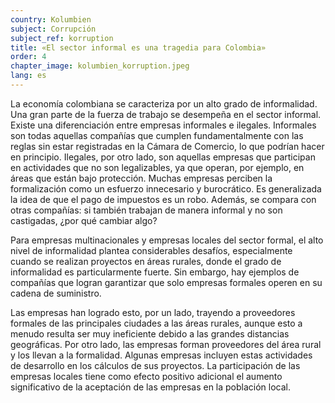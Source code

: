 ```yaml
---
country: Kolumbien
subject: Corrupción
subject_ref: korruption
title: «El sector informal es una tragedia para Colombia»
order: 4
chapter_image: kolumbien_korruption.jpeg
lang: es
---
```

<div class="content" markdown="1">
La economía colombiana se caracteriza por un alto grado de informalidad. Una gran parte de la fuerza de trabajo se desempeña en el sector informal. Existe una diferenciación entre empresas informales e ilegales. Informales son todas aquellas compañías que cumplen fundamentalmente con las reglas sin estar registradas en la Cámara de Comercio, lo que podrían hacer en principio. Ilegales, por otro lado, son aquellas empresas que participan en actividades que no son legalizables, ya que operan, por ejemplo, en áreas que están bajo protección. Muchas empresas perciben la formalización como un esfuerzo innecesario y burocrático. Es generalizada la idea de que el pago de impuestos es un robo. Además, se compara con otras compañías: si también trabajan de manera informal y no son castigadas, ¿por qué cambiar algo?

Para empresas multinacionales y empresas locales del sector formal, el alto nivel de informalidad plantea considerables desafíos, especialmente cuando se realizan proyectos en áreas rurales, donde el grado de informalidad es particularmente fuerte. Sin embargo, hay ejemplos de compañías que logran garantizar que solo empresas formales operen en su cadena de suministro.

Las empresas han logrado esto, por un lado, trayendo a proveedores formales de las principales ciudades a las áreas rurales, aunque esto a menudo resulta ser muy ineficiente debido a las grandes distancias geográficas. Por otro lado, las empresas forman proveedores del área rural y los llevan a la formalidad. Algunas empresas incluyen estas actividades de desarrollo en los cálculos de sus proyectos. La participación de las empresas locales tiene como efecto positivo adicional el aumento significativo de la aceptación de las empresas en la población local.
</div>
